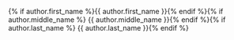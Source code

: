 {% if author.first_name %}{{ author.first_name }}{% endif %}{% if author.middle_name %} {{ author.middle_name }}{% endif %}{% if author.last_name %} {{ author.last_name }}{% endif %}

